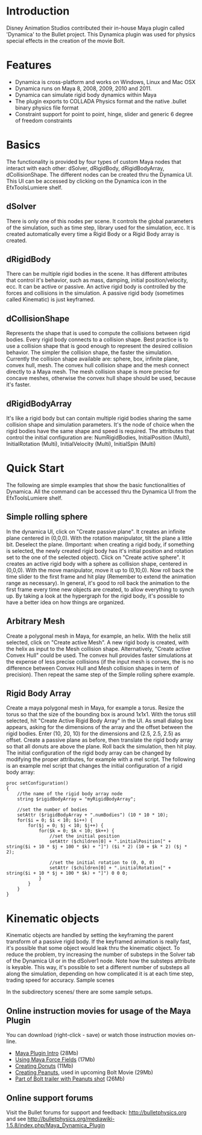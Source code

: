 # Introduction #
Disney Animation Studios contributed their in-house Maya plugin called 'Dynamica' to the Bullet project. This Dynamica plugin was used for physics special effects in the creation of the movie Bolt.

# Features #
  * Dynamica is cross-platform and works on Windows, Linux and Mac OSX
  * Dynamica runs on Maya 8, 2008, 2009, 2010 and 2011.
  * Dynamica can simulate rigid body dynamics within Maya
  * The plugin exports to COLLADA Physics format and the native .bullet binary physics file format
  * Constraint support for point to point, hinge, slider and generic 6 degree of freedom constraints

# Basics #

The functionality is provided by four types of custom Maya nodes that interact with each other: dSolver, dRigidBody, dRigidBodyArray, dCollisionShape. The different nodes can be created thru the Dynamica UI. This UI can be accessed by clicking on the Dynamica icon in the EfxToolsLumiere shelf.

## dSolver ##

There is only one of this nodes per scene. It controls the global parameters of the simulation, such as time step, library used for the simulation, ecc. It is created automatically every time a Rigid Body or a Rigid Body array is created.

## dRigidBody ##

There can be multiple rigid bodies in the scene. It has different attributes that control it's behavior, such as mass, damping, initial position/velocity, ecc. It can be active or passive. An active rigid body is controlled by the forces and collisions in the simulation. A passive rigid body (sometimes called Kinematic) is just keyframed.
## dCollisionShape ##

Represents the shape that is used to compute the collisions between rigid bodies. Every rigid body connects to a collision shape. Best practice is to use a collision shape that is good enough to represent the desired collision behavior. The simpler the collision shape, the faster the simulation. Currently the collision shape available are: sphere, box, infinite plane, convex hull, mesh. The convex hull collision shape and the mesh connect directly to a Maya mesh. The mesh collision shape is more precise for concave meshes, otherwise the convex hull shape should be used, because it's faster.
## dRigidBodyArray ##

It's like a rigid body but can contain multiple rigid bodies sharing the same collision shape and simulation parameters. It's the node of choice when the rigid bodies have the same shape and speed is required. The attributes that control the initial configuration are: NumRigidBodies, InitialPosition (Multi), InitialRotation (Multi), InitialVelocity (Multi), InitialSpin (Multi)
# Quick Start #

The following are simple examples that show the basic functionalities of Dynamica. All the command can be accessed thru the Dynamica UI from the EfxToolsLumiere shelf.
## Simple rolling sphere ##

In the dynamica UI, click on "Create passive plane". It creates an infinite plane centered in (0,0,0). With the rotation manipulator, tilt the plane a little bit.
Deselect the plane. (Important: when creating a rigid body, if something is selected, the newly created rigid body has it's initial position and rotation set to the one of the selected object). Click on "Create active sphere". It creates an active rigid body with a sphere as collision shape, centered in (0,0,0). With the move manipulator, move it up to (0,10,0).
Now roll back the time slider to the first frame and hit play (Remember to extend the animation range as necessary).
In general, it's good to roll back the animation to the first frame every time new objects are created, to allow everything to synch up. By taking a look at the hypergraph for the rigid body, it's possible to have a better idea on how things are organized.
## Arbitrary Mesh ##

Create a polygonal mesh in Maya, for example, an helix. With the helix still selected, click on "Create active Mesh". A new rigid body is created, with the helix as input to the Mesh collision shape. Alternatively, "Create active Convex Hull" could be used. The convex hull provides faster simulations at the expense of less precise collisions (if the input mesh is convex, the is no difference between Convex Hull and Mesh collision shapes in term of precision). Then repeat the same step of the Simple rolling sphere example.
## Rigid Body Array ##

Create a maya polygonal mesh in Maya, for example a torus. Resize the torus so that the size of the bounding box is around 1x1x1. With the torus still selected, hit "Create Active Rigid Body Array" in the UI. As small dialog box appears, asking for the dimensions of the array and the offset between the rigid bodies. Enter (10, 20, 10) for the dimensions and (2.5, 2.5, 2.5) as offset.
Create a passive plane as before, then translate the rigid body array so that all donuts are above the plane.
Roll back the simulation, then hit play.
The initial configuration of the rigid body array can be changed by modifying the proper attributes, for example with a mel script. The following is an example mel script that changes the initial configuration of a rigid body array:

```
proc setConfiguration()
{
    //the name of the rigid body array node
    string $rigidBodyArray = "myRigidBodyArray";    

    //set the number of bodies
    setAttr ($rigidBodyArray + ".numBodies") (10 * 10 * 10);
    for($i = 0; $i < 10; $i++) {
        for($j = 0; $j < 10; $j++) {
            for($k = 0; $k < 10; $k++) {
                //set the initial position
                setAttr ($children[0] + ".initialPosition[" + string($i + 10 * $j + 100 * $k) + "]") ($i * 2) (10 + $k * 2) ($j * 2);

                //set the initial rotation to (0, 0, 0)
                setAttr ($children[0] + ".initialRotation[" + string($i + 10 * $j + 100 * $k) + "]") 0 0 0;
            }
        }
    }
}
```

# Kinematic objects #

Kinematic objects are handled by setting the keyframing the parent transform of a passive rigid body. If the keyframed animation is really fast, it's possible that some object would leak thru the kinematic object. To reduce the problem, try increasing the number of substeps in the Solver tab of the Dynamica UI or in the dSolver1 node. Note how the substeps attribute is keyable. This way, it's possible to set a different number of substeps all along the simulation, depending on how complicated it is at each time step, trading speed for accuracy.
Sample scenes

In the subdirectory scenes/ there are some sample setups.
## Online instruction movies for usage of the Maya Plugin ##

You can download (right-click - save) or watch those instruction movies on-line.
  * [Maya Plugin Intro](http://www.bulletphysics.com/ftp/pub/test/index.php?dir=physics/movies/&file=bullet_intro.mp4) (28Mb)
  * [Using Maya Force Fields](http://www.bulletphysics.com/ftp/pub/test/index.php?dir=physics/movies/&file=bullet_fields.mp4) (17Mb)
  * [Creating Donuts](http://www.bulletphysics.com/ftp/pub/test/index.php?dir=physics/movies/&file=bullet_donut.mp4) (11Mb)
  * [Creating Peanuts](http://www.bulletphysics.com/ftp/pub/test/index.php?dir=physics/movies/&file=bullet_peanuts.mp4), used in upcoming Bolt Movie (29Mb)
  * [Part of Bolt trailer with Peanuts shot](http://www.bulletphysics.com/ftp/pub/test/index.php?dir=physics/movies/&file=BoltPeanutsShot.mov) (26Mb)
## Online support forums ##

Visit the Bullet forums for support and feedback: http://bulletphysics.org
and see http://bulletphysics.org/mediawiki-1.5.8/index.php/Maya_Dynamica_Plugin